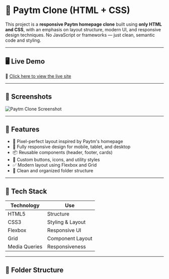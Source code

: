 # 💸 Paytm Clone (HTML + CSS)

This project is a **responsive Paytm homepage clone** built using **only HTML and CSS**, with an emphasis on layout structure, modern UI, and responsive design techniques. No JavaScript or frameworks — just clean, semantic code and styling.

---

## 🖥️ Live Demo

🔗 [Click here to view the live site](https://varun-1714.github.io/Paytm_clone-mernStack/Paytm.html)

---

## 📸 Screenshots

![Paytm Clone Screenshot](./Paytm_clone-mernStack/Screenshot_30-5-2025_2346_varun-1714.github.io.jpeg)

---

## 🚀 Features

- 🎯 Pixel-perfect layout inspired by Paytm's homepage
- 📱 Fully responsive design for mobile, tablet, and desktop
- 📦 Reusable components (header, footer, cards)
- 🎨 Custom buttons, icons, and utility styles
- ✅ Modern layout using Flexbox and Grid
- 🧼 Clean and organized folder structure

---

## 🧾 Tech Stack

| Technology | Use              |
|------------|------------------|
| HTML5      | Structure        |
| CSS3       | Styling & Layout |
| Flexbox    | Responsive UI    |
| Grid       | Component Layout |
| Media Queries | Responsiveness |

---

## 📁 Folder Structure

